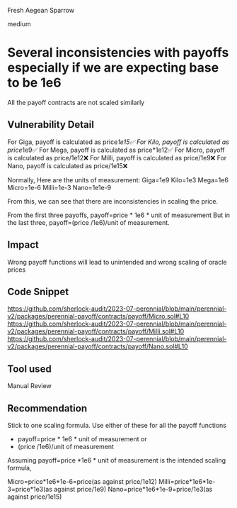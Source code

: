 Fresh Aegean Sparrow

medium

# Several inconsistencies with payoffs especially if we are expecting base to be 1e6
All the payoff contracts are not scaled similarly

## Vulnerability Detail
For Giga, payoff is calculated as price*1e15✅
For Kilo, payoff is calculated as price*1e9✅
For Mega, payoff is calculated as price\*1e12✅
For Micro, payoff is calculated as price/1e12❌
For Milli, payoff is calculated as price/1e9❌
For Nano, payoff is calculated as price/1e15❌

Normally, Here are the units of measurement:
Giga=1e9
Kilo=1e3
Mega=1e6
Micro=1e-6
Milli=1e-3
Nano=1e1e-9

From this, we can see that there are inconsistencies in scaling the price.

From the first three payoffs, payoff=price \* 1e6 \* unit of measurement
But in the last three, payoff=(price /1e6)/unit of measurement.

## Impact
Wrong payoff functions will lead to unintended and wrong scaling of oracle prices

## Code Snippet
https://github.com/sherlock-audit/2023-07-perennial/blob/main/perennial-v2/packages/perennial-payoff/contracts/payoff/Micro.sol#L10
https://github.com/sherlock-audit/2023-07-perennial/blob/main/perennial-v2/packages/perennial-payoff/contracts/payoff/Milli.sol#L10
https://github.com/sherlock-audit/2023-07-perennial/blob/main/perennial-v2/packages/perennial-payoff/contracts/payoff/Nano.sol#L10

## Tool used

Manual Review

## Recommendation
Stick to one scaling formula.
Use either of these for all the payoff functions

- payoff=price \* 1e6 \* unit of measurement or
- (price /1e6)/unit of measurement

Assuming payoff=price *1e6 * unit of measurement is the intended scaling formula,

Micro=price\*1e6\*1e-6=price(as against price/1e12)
Milli=price\*1e6\*1e-3=price*1e3(as against price/1e9)
Nano=price\*1e6\*1e-9=price/1e3(as against price/1e15)